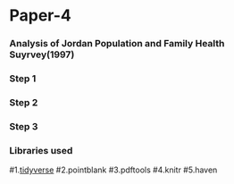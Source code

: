 # Paper-4
### Analysis of Jordan Population and Family Health Suyrvey(1997) ###

### Step 1 ###

### Step 2 ###

### Step 3 ###


### Libraries used ###
#1.[tidyverse](https://style.tidyverse.org/documentation.html)
#2.pointblank
#3.pdftools
#4.knitr
#5.haven